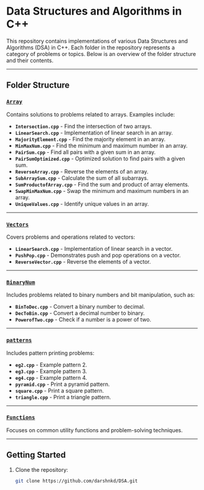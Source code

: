 # Data Structures and Algorithms in C++

This repository contains implementations of various Data Structures and Algorithms (DSA) in C++. Each folder in the repository represents a category of problems or topics. Below is an overview of the folder structure and their contents.

---

## Folder Structure

### [`Array`](https://github.com/darshnkd/DSA/tree/main/Array)
Contains solutions to problems related to arrays. Examples include:
- **`Intersection.cpp`** - Find the intersection of two arrays.
- **`LinearSearch.cpp`** - Implementation of linear search in an array.
- **`MajorityElement.cpp`** - Find the majority element in an array.
- **`MinMaxNum.cpp`** - Find the minimum and maximum number in an array.
- **`PairSum.cpp`** - Find all pairs with a given sum in an array.
- **`PairSumOptimized.cpp`** - Optimized solution to find pairs with a given sum.
- **`ReverseArray.cpp`** - Reverse the elements of an array.
- **`SubArraySum.cpp`** - Calculate the sum of all subarrays.
- **`SumProductofArray.cpp`** - Find the sum and product of array elements.
- **`SwapMinMaxNum.cpp`** - Swap the minimum and maximum numbers in an array.
- **`UniqueValues.cpp`** - Identify unique values in an array.

---

### [`Vectors`](https://github.com/darshnkd/DSA/tree/main/Vectors)
Covers problems and operations related to vectors:
- **`LinearSearch.cpp`** - Implementation of linear search in a vector.
- **`PushPop.cpp`** - Demonstrates push and pop operations on a vector.
- **`ReverseVector.cpp`** - Reverse the elements of a vector.

---

### [`BinaryNum`](https://github.com/darshnkd/DSA/tree/main/BinaryNum)
Includes problems related to binary numbers and bit manipulation, such as:
- **`BinToDec.cpp`** - Convert a binary number to decimal.
- **`DecToBin.cpp`** - Convert a decimal number to binary.
- **`PowerofTwo.cpp`** - Check if a number is a power of two.

---

### [`patterns`](https://github.com/darshnkd/DSA/tree/main/patterns)
Includes pattern printing problems:
- **`eg2.cpp`** - Example pattern 2.
- **`eg3.cpp`** - Example pattern 3.
- **`eg4.cpp`** - Example pattern 4.
- **`pyramid.cpp`** - Print a pyramid pattern.
- **`square.cpp`** - Print a square pattern.
- **`triangle.cpp`** - Print a triangle pattern.

---

### [`Functions`](https://github.com/darshnkd/DSA/tree/main/Functions)
Focuses on common utility functions and problem-solving techniques.

---

## Getting Started

1. Clone the repository:
   ```bash
   git clone https://github.com/darshnkd/DSA.git

